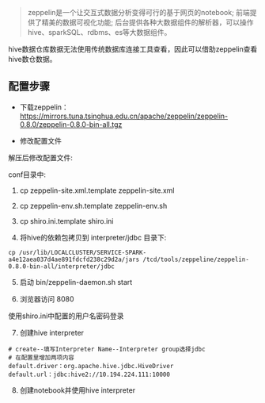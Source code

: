 > zeppelin是一个让交互式数据分析变得可行的基于网页的notebook;
> 前端提供了精美的数据可视化功能;
> 后台提供各种大数据组件的解析器，可以操作hive、sparkSQL、rdbms、es等大数据组件。

hive数据仓库数据无法使用传统数据库连接工具查看，因此可以借助zeppelin查看hive数仓数据。

## 配置步骤

- 下载zeppelin： https://mirrors.tuna.tsinghua.edu.cn/apache/zeppelin/zeppelin-0.8.0/zeppelin-0.8.0-bin-all.tgz

- 修改配置文件

解压后修改配置文件:

conf目录中:

1. cp zeppelin-site.xml.template zeppelin-site.xml

2. cp zeppelin-env.sh.template zeppelin-env.sh

3. cp shiro.ini.template shiro.ini

4. 将hive的依赖包拷贝到 interpreter/jdbc 目录下:

```
cp /usr/lib/LOCALCLUSTER/SERVICE-SPARK-a4e12aea037d4ae891fdcfd238c29d2a/jars /tcd/tools/zeppeline/zeppelin-0.8.0-bin-all/interpreter/jdbc
```

5. 启动
bin/zeppelin-daemon.sh start

6. 浏览器访问 8080

使用shiro.ini中配置的用户名密码登录

7. 创建hive interpreter

```
# create--填写Interpreter Name--Interpreter group选择jdbc
# 在配置里增加两项内容
default.driver：org.apache.hive.jdbc.HiveDriver
default.url：jdbc:hive2://10.194.224.111:10000
```

8. 创建notebook并使用hive interpreter